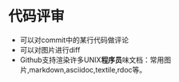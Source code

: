 代码评审
==============

* 可以对commit中的某行代码做评论
* 可以对图片进行diff
* Github支持渲染许多UNIX**程序员**味文档：常用图片,markdown,asciidoc,textile,rdoc等。